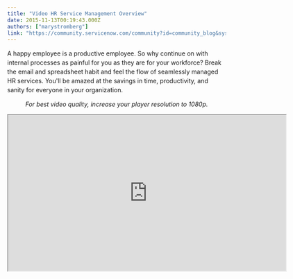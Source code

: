 ```yaml
---
title: "Video HR Service Management Overview"
date: 2015-11-13T00:19:43.000Z
authors: ["marystromberg"]
link: "https://community.servicenow.com/community?id=community_blog&sys_id=40ccee25dbd0dbc01dcaf3231f961900"
---
```

<p><span style="line-height: 1.5;">A happy employee is a productive employee. So why continue on with internal processes as painful for you as they are for your workforce? Break the email and spreadsheet habit and feel the flow of seamlessly managed HR services. You'll be amazed at the savings in time, productivity, and sanity for everyone in your organization.</span></p><p></p><p style="text-align: center;"><em>For best video quality, increase your player resolution to 1080p.</em></p><p style="text-align: center;"></p><p><iframe src="https://youtube.com/embed/X5W6MM2Ql6U" width="640" height="360"/></p><p></p><p>For more information, see:</p><p><a title="cs.servicenow.com/" href="http://docs.servicenow.com/">ServiceNow product documentation</a></p><p><a title="Why Human Resource Service Management (HRSM) is important" __default_attr="3573" __jive_macro_name="blogpost" class="jive_macro jive_macro_blogpost" data-orig-content="Why Human Resource Service Management (HRSM) is important" data-renderedposition="466.5_8_224_35" href="/community?id=community_blog&sys_id=3c4daee5dbd0dbc01dcaf3231f961999">Why Human Resource Service Management (HRSM) is important</a></p><p><a title="HR Service Management - Beyond IT: Defining Human Resource Service Management (HRSM)" __default_attr="3575" __jive_macro_name="blogpost" class="jive_macro jive_macro_blogpost" data-orig-content="HR Service Management - Beyond IT: Defining Human Resource Service Management (HRSM)" data-renderedposition="517.5_8_247_53" href="/community?id=community_blog&sys_id=3d9d2e69dbd0dbc01dcaf3231f961909">HR Service Management - Beyond IT: Defining Human Resource Service Management (HRSM)</a></p><p></p><p><span style="line-height: 1.5;">Your feedback helps us better serve you! Did you find this video helpful? Leave us a comment to tell us why or why not.</span></p>